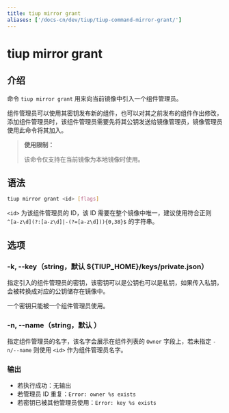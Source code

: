```yaml
---
title: tiup mirror grant
aliases: ['/docs-cn/dev/tiup/tiup-command-mirror-grant/']
---
```


# tiup mirror grant

## 介绍

命令 `tiup mirror grant` 用来向当前镜像中引入一个组件管理员。

组件管理员可以使用其密钥发布新的组件，也可以对其之前发布的组件作出修改，添加组件管理员时，该组件管理员需要先将其公钥发送给镜像管理员，镜像管理员使用此命令将其加入。

> **使用限制：**
>
> 该命令仅支持在当前镜像为本地镜像时使用。

## 语法

```sh
tiup mirror grant <id> [flags]
```

`<id>` 为该组件管理员的 ID，该 ID 需要在整个镜像中唯一，建议使用符合正则 `^[a-z\d](?:[a-z\d]|-(?=[a-z\d])){0,38}$` 的字符串。

## 选项

### -k, --key（string，默认 ${TIUP_HOME}/keys/private.json）

指定引入的组件管理员的密钥，该密钥可以是公钥也可以是私钥，如果传入私钥，会被转换成对应的公钥储存在镜像中。

一个密钥只能被一个组件管理员使用。

### -n, --name（string，默认 <id>）

指定组件管理员的名字，该名字会展示在组件列表的 `Owner` 字段上，若未指定 `-n/--name` 则使用 `<id>` 作为组件管理员名字。

### 输出

- 若执行成功：无输出
- 若管理员 ID 重复：`Error: owner %s exists`
- 若密钥已被其他管理员使用：`Error: key %s exists`